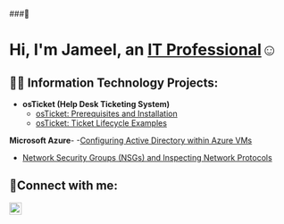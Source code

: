 ###👋<h1>Hi, I'm Jameel, an <a href="www.linkedin.com/in/jameel-rashada">IT Professional</a>☺</h1>

<h2>👨‍💻 Information Technology Projects:</h2>

- <b>osTicket (Help Desk Ticketing System)</b>
  - [osTicket: Prerequisites and Installation](https://github.com/Jrashada/osTicket--prereq.git)
  - [osTicket: Ticket Lifecycle Examples](https://github.com/Jrashada/osTicket-Ticket-Lifecycle-Examples.git)
 
 <b>Microsoft Azure</b>- 
  -[Configuring Active Directory within Azure VMs](https://github.com/Jrashada/Active-Directory.git)
- [Network Security Groups (NSGs) and Inspecting Network Protocols](https://github.com/Jrashada/Azure-network-protocals.git)
 
 

<h2>🤳Connect with me:</h2>


[<img align="left" alt="Josh | LinkedIn" width="22px" src="https://cdn.jsdelivr.net/npm/simple-icons@v3/icons/linkedin.svg" />][linkedin]


[linkedin]: https://linkedin.com/in/Jameel
